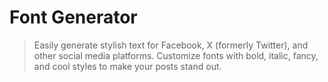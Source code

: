 # Font Generator

> Easily generate stylish text for Facebook, X (formerly Twitter), and other social media platforms. Customize fonts with bold, italic, fancy, and cool styles to make your posts stand out.